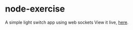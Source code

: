 # node-exercise
A simple light switch app using web sockets
View it live, <a href="https://node-lightswitch.herokuapp.com/" target="_blank">here</a>.
